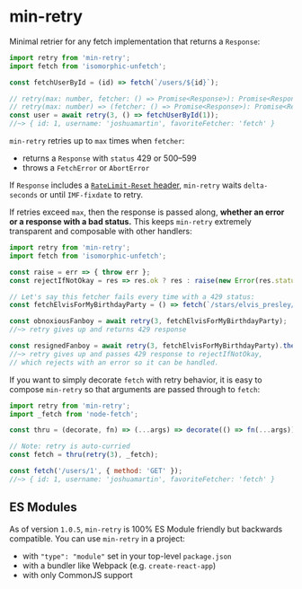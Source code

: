 # min-retry

Minimal retrier for any fetch implementation that returns a `Response`:
```js
import retry from 'min-retry';
import fetch from 'isomorphic-unfetch';

const fetchUserById = (id) => fetch(`/users/${id}`);

// retry(max: number, fetcher: () => Promise<Response>): Promise<Response>
// retry(max: number) => (fetcher: () => Promise<Response>): Promise<Response>
const user = await retry(3, () => fetchUserById(1));
//~> { id: 1, username: 'joshuamartin', favoriteFetcher: 'fetch' }
```

`min-retry` retries up to `max` times when `fetcher`:
- returns a `Response` with `status` 429 or 500–599
- throws a `FetchError` or `AbortError`

If `Response` includes a [`RateLimit-Reset` header](https://tools.ietf.org/id/draft-polli-ratelimit-headers-00.html#ratelimit-reset-header), `min-retry` waits `delta-seconds` or until `IMF-fixdate` to retry.

If retries exceed `max`, then the response is passed along, **whether an error or a response with a bad status.** This keeps `min-retry` extremely transparent and composable with other handlers:
```js
import retry from 'min-retry';
import fetch from 'isomorphic-unfetch';

const raise = err => { throw err };
const rejectIfNotOkay = res => res.ok ? res : raise(new Error(res.statusText));

// Let's say this fetcher fails every time with a 429 status:
const fetchElvisForMyBirthdayParty = () => fetch(`/stars/elvis_presley/schedule`, { method: 'POST' });

const obnoxiousFanboy = await retry(3, fetchElvisForMyBirthdayParty);
//~> retry gives up and returns 429 response

const resignedFanboy = await retry(3, fetchElvisForMyBirthdayParty).then(rejectIfNotOkay);
//~> retry gives up and passes 429 response to rejectIfNotOkay,
// which rejects with an error so it can be handled.
```

If you want to simply decorate `fetch` with retry behavior, it is easy to compose `min-retry` so that arguments are passed through to `fetch`:
```js
import retry from 'min-retry';
import _fetch from 'node-fetch';

const thru = (decorate, fn) => (...args) => decorate(() => fn(...args));

// Note: retry is auto-curried
const fetch = thru(retry(3), _fetch);

const fetch('/users/1', { method: 'GET' });
//~> { id: 1, username: 'joshuamartin', favoriteFetcher: 'fetch' }
```

## ES Modules
As of version `1.0.5`, `min-retry` is 100% ES Module friendly but backwards compatible. You can use `min-retry` in a project:
- with `"type": "module"` set in your top-level `package.json`
- with a bundler like Webpack (e.g. `create-react-app`)
- with only CommonJS support
